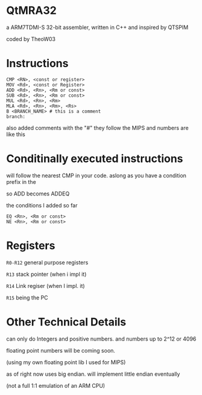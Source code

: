 # QtMRA32

a ARM7TDMI-S 32-bit assembler, written in C++ and inspired by QTSPIM

coded by TheoW03

# Instructions

```
CMP <RN>, <const or register>
MOV <Rd>, <const or Register>
ADD <Rd>, <Rn>, <Rm or const>
SUB <Rd>, <Rn>, <Rm or const>
MUL <Rd>, <Rn>, <Rm>
MLA <Rd>, <Rn>, <Rm>, <Rs>
B <BRANCH_NAME> # this is a comment
branch: 
```

also added comments with the "#" they follow the MIPS and numbers are like this


# Conditinally executed instructions


will follow the nearest CMP in your code. aslong as you have a condition prefix in the

so ADD becomes ADDEQ 

the conditions I added so far

```
EQ <Rn>, <Rm or const>
NE <Rn>, <Rm or const>
```


# Registers

``R0-R12`` general purpose registers 

``R13`` stack pointer (when i impl it)

``R14`` Link  regiser (when I impl. it)

``R15`` being the PC

# Other Technical Details

can only do Integers and positive numbers. and numbers up to 2^12 or 4096

floating point numbers will be coming soon.

(using my own floating point lib I used for MIPS)

as of right now uses big endian. will implement little endian eventually

(not a full 1:1 emulation of an ARM CPU)
